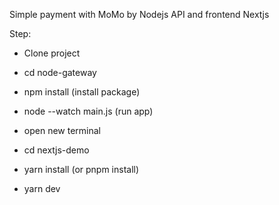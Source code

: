 Simple payment with MoMo by Nodejs API and frontend Nextjs

Step:
- Clone project
- cd node-gateway
- npm install (install package)
- node --watch main.js (run app)

- open new terminal
- cd nextjs-demo
- yarn install (or pnpm install)
- yarn dev 
